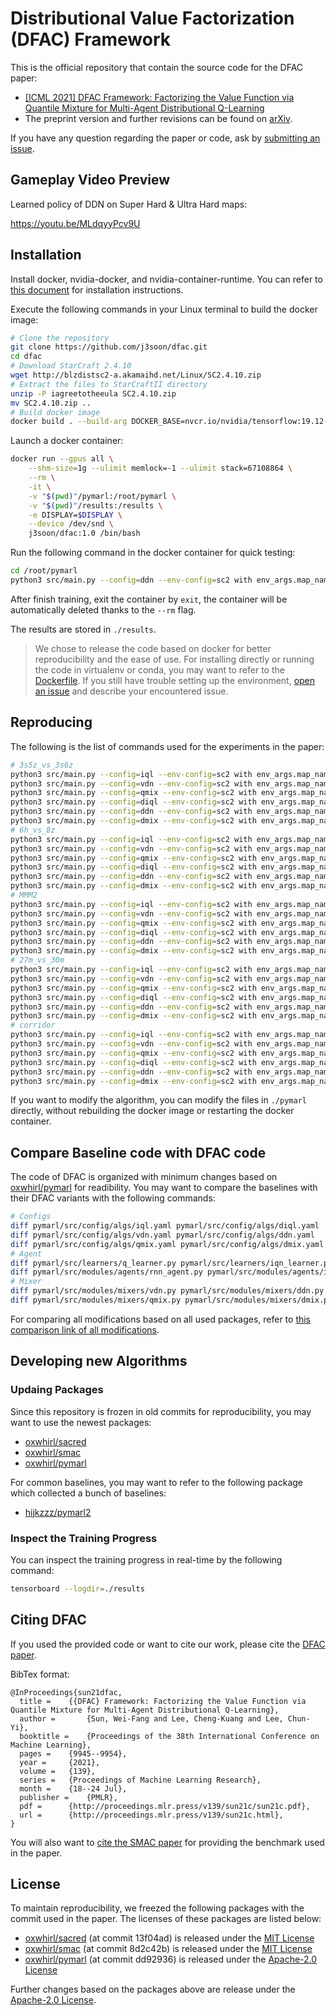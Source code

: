 # Distributional Value Factorization (DFAC) Framework

This is the official repository that contain the source code for the DFAC paper:

- [[ICML 2021] DFAC Framework: Factorizing the Value Function via Quantile Mixture for Multi-Agent Distributional Q-Learning](http://proceedings.mlr.press/v139/sun21c.html)
- The preprint version and further revisions can be found on [arXiv](https://arxiv.org/abs/2102.07936).

If you have any question regarding the paper or code, ask by [submitting an issue](https://github.com/j3soon/dfac/issues).

## Gameplay Video Preview

Learned policy of DDN on Super Hard & Ultra Hard maps:

https://youtu.be/MLdqyyPcv9U

## Installation

Install docker, nvidia-docker, and nvidia-container-runtime. You can refer to [this document](https://abstractionrevealed.com/getting-started-with-python/#docker-containers) for installation instructions.

Execute the following commands in your Linux terminal to build the docker image:

```sh
# Clone the repository
git clone https://github.com/j3soon/dfac.git
cd dfac
# Download StarCraft 2.4.10
wget http://blzdistsc2-a.akamaihd.net/Linux/SC2.4.10.zip
# Extract the files to StarCraftII directory
unzip -P iagreetotheeula SC2.4.10.zip
mv SC2.4.10.zip ..
# Build docker image
docker build . --build-arg DOCKER_BASE=nvcr.io/nvidia/tensorflow:19.12-tf1-py3 -t j3soon/dfac:1.0
```

Launch a docker container:

```sh
docker run --gpus all \
    --shm-size=1g --ulimit memlock=-1 --ulimit stack=67108864 \
    --rm \
    -it \
    -v "$(pwd)"/pymarl:/root/pymarl \
    -v "$(pwd)"/results:/results \
    -e DISPLAY=$DISPLAY \
    --device /dev/snd \
    j3soon/dfac:1.0 /bin/bash
```

Run the following command in the docker container for quick testing:

```sh
cd /root/pymarl
python3 src/main.py --config=ddn --env-config=sc2 with env_args.map_name=3m t_max=50000
```

After finish training, exit the container by `exit`, the container will be automatically deleted thanks to the `--rm` flag.

The results are stored in `./results`.

> We chose to release the code based on docker for better reproducibility and the ease of use. For installing directly or running the code in virtualenv or conda, you may want to refer to the [Dockerfile](Dockerfile). If you still have trouble setting up the environment, [open an issue](https://github.com/j3soon/dfac/issues) and describe your encountered issue.

## Reproducing

The following is the list of commands used for the experiments in the paper:

```sh
# 3s5z_vs_3s6z
python3 src/main.py --config=iql --env-config=sc2 with env_args.map_name=3s5z_vs_3s6z rnn_hidden_dim=512
python3 src/main.py --config=vdn --env-config=sc2 with env_args.map_name=3s5z_vs_3s6z rnn_hidden_dim=128
python3 src/main.py --config=qmix --env-config=sc2 with env_args.map_name=3s5z_vs_3s6z rnn_hidden_dim=128
python3 src/main.py --config=diql --env-config=sc2 with env_args.map_name=3s5z_vs_3s6z rnn_hidden_dim=256
python3 src/main.py --config=ddn --env-config=sc2 with env_args.map_name=3s5z_vs_3s6z rnn_hidden_dim=512
python3 src/main.py --config=dmix --env-config=sc2 with env_args.map_name=3s5z_vs_3s6z rnn_hidden_dim=256
# 6h_vs_8z
python3 src/main.py --config=iql --env-config=sc2 with env_args.map_name=6h_vs_8z rnn_hidden_dim=128
python3 src/main.py --config=vdn --env-config=sc2 with env_args.map_name=6h_vs_8z rnn_hidden_dim=128
python3 src/main.py --config=qmix --env-config=sc2 with env_args.map_name=6h_vs_8z rnn_hidden_dim=256
python3 src/main.py --config=diql --env-config=sc2 with env_args.map_name=6h_vs_8z rnn_hidden_dim=512
python3 src/main.py --config=ddn --env-config=sc2 with env_args.map_name=6h_vs_8z rnn_hidden_dim=512
python3 src/main.py --config=dmix --env-config=sc2 with env_args.map_name=6h_vs_8z rnn_hidden_dim=256
# MMM2
python3 src/main.py --config=iql --env-config=sc2 with env_args.map_name=MMM2 rnn_hidden_dim=256
python3 src/main.py --config=vdn --env-config=sc2 with env_args.map_name=MMM2 rnn_hidden_dim=64
python3 src/main.py --config=qmix --env-config=sc2 with env_args.map_name=MMM2 rnn_hidden_dim=64
python3 src/main.py --config=diql --env-config=sc2 with env_args.map_name=MMM2 rnn_hidden_dim=512
python3 src/main.py --config=ddn --env-config=sc2 with env_args.map_name=MMM2 rnn_hidden_dim=512
python3 src/main.py --config=dmix --env-config=sc2 with env_args.map_name=MMM2 rnn_hidden_dim=256
# 27m_vs_30m
python3 src/main.py --config=iql --env-config=sc2 with env_args.map_name=27m_vs_30m rnn_hidden_dim=256
python3 src/main.py --config=vdn --env-config=sc2 with env_args.map_name=27m_vs_30m rnn_hidden_dim=64
python3 src/main.py --config=qmix --env-config=sc2 with env_args.map_name=27m_vs_30m rnn_hidden_dim=64
python3 src/main.py --config=diql --env-config=sc2 with env_args.map_name=27m_vs_30m rnn_hidden_dim=512
python3 src/main.py --config=ddn --env-config=sc2 with env_args.map_name=27m_vs_30m rnn_hidden_dim=128
python3 src/main.py --config=dmix --env-config=sc2 with env_args.map_name=27m_vs_30m rnn_hidden_dim=128
# corridor
python3 src/main.py --config=iql --env-config=sc2 with env_args.map_name=corridor rnn_hidden_dim=256
python3 src/main.py --config=vdn --env-config=sc2 with env_args.map_name=corridor rnn_hidden_dim=128
python3 src/main.py --config=qmix --env-config=sc2 with env_args.map_name=corridor rnn_hidden_dim=256
python3 src/main.py --config=diql --env-config=sc2 with env_args.map_name=corridor rnn_hidden_dim=512
python3 src/main.py --config=ddn --env-config=sc2 with env_args.map_name=corridor rnn_hidden_dim=128
python3 src/main.py --config=dmix --env-config=sc2 with env_args.map_name=corridor rnn_hidden_dim=64
```

If you want to modify the algorithm, you can modify the files in `./pymarl` directly, without rebuilding the docker image or restarting the docker container.

## Compare Baseline code with DFAC code

The code of DFAC is organized with minimum changes based on [oxwhirl/pymarl](https://github.com/oxwhirl/pymarl) for readibility. You may want to compare the baselines with their DFAC variants with the following commands:

```sh
# Configs
diff pymarl/src/config/algs/iql.yaml pymarl/src/config/algs/diql.yaml
diff pymarl/src/config/algs/vdn.yaml pymarl/src/config/algs/ddn.yaml
diff pymarl/src/config/algs/qmix.yaml pymarl/src/config/algs/dmix.yaml
# Agent
diff pymarl/src/learners/q_learner.py pymarl/src/learners/iqn_learner.py
diff pymarl/src/modules/agents/rnn_agent.py pymarl/src/modules/agents/iqn_rnn_agent.py
# Mixer
diff pymarl/src/modules/mixers/vdn.py pymarl/src/modules/mixers/ddn.py
diff pymarl/src/modules/mixers/qmix.py pymarl/src/modules/mixers/dmix.py
```

For comparing all modifications based on all used packages, refer to [this comparison link of all modifications](https://github.com/j3soon/dfac/compare/61d2a06..HEAD).

## Developing new Algorithms

### Updaing Packages

Since this repository is frozen in old commits for reproducibility, you may want to use the newest packages:

- [oxwhirl/sacred](https://github.com/oxwhirl/sacred)
- [oxwhirl/smac](https://github.com/oxwhirl/smac)
- [oxwhirl/pymarl](https://github.com/oxwhirl/pymarl)

For common baselines, you may want to refer to the following package which collected a bunch of baselines:

- [hijkzzz/pymarl2](https://github.com/hijkzzz/pymarl2)

### Inspect the Training Progress

You can inspect the training progress in real-time by the following command:

```sh
tensorboard --logdir=./results
```

## Citing DFAC

If you used the provided code or want to cite our work, please cite the [DFAC paper](http://proceedings.mlr.press/v139/sun21c.html).

BibTex format:

```
@InProceedings{sun21dfac,
  title = 	 {{DFAC} Framework: Factorizing the Value Function via Quantile Mixture for Multi-Agent Distributional Q-Learning},
  author =       {Sun, Wei-Fang and Lee, Cheng-Kuang and Lee, Chun-Yi},
  booktitle = 	 {Proceedings of the 38th International Conference on Machine Learning},
  pages = 	 {9945--9954},
  year = 	 {2021},
  volume = 	 {139},
  series = 	 {Proceedings of Machine Learning Research},
  month = 	 {18--24 Jul},
  publisher =    {PMLR},
  pdf = 	 {http://proceedings.mlr.press/v139/sun21c/sun21c.pdf},
  url = 	 {http://proceedings.mlr.press/v139/sun21c.html},
}
```

You will also want to [cite the SMAC paper](https://github.com/oxwhirl/smac#citing--smac) for providing the benchmark used in the paper.

## License

To maintain reproducibility, we freezed the following packages with the commit used in the paper. The licenses of these packages are listed below:

- [oxwhirl/sacred](https://github.com/oxwhirl/sacred) (at commit 13f04ad) is released under the [MIT License](https://github.com/oxwhirl/sacred/blob/master/LICENSE.txt)
- [oxwhirl/smac](https://github.com/oxwhirl/smac) (at commit 8d2c42b) is released under the [MIT License](https://github.com/oxwhirl/smac/blob/master/LICENSE)
- [oxwhirl/pymarl](https://github.com/oxwhirl/pymarl) (at commit dd92936) is released under the [Apache-2.0 License](https://github.com/oxwhirl/pymarl/blob/master/LICENSE)

Further changes based on the packages above are release under the [Apache-2.0 License](LICENSE).

